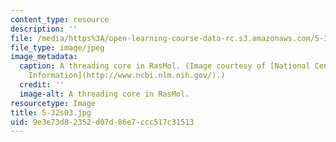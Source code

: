```yaml
---
content_type: resource
description: ''
file: /media/https%3A/open-learning-course-data-rc.s3.amazonaws.com/5-32-intermediate-chemical-experimentation-spring-2003/9e3e73d82352d07d86e7ccc517c31513_5-32s03.jpg
file_type: image/jpeg
image_metadata:
  caption: A threading core in RasMol. (Image courtesy of [National Center for Biotechnology
    Information](http://www.ncbi.nlm.nih.gov/).)
  credit: ''
  image-alt: A threading core in RasMol.
resourcetype: Image
title: 5-32s03.jpg
uid: 9e3e73d8-2352-d07d-86e7-ccc517c31513
---
```

